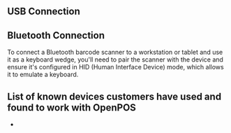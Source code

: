 

## USB Connection



## Bluetooth Connection

To connect a Bluetooth barcode scanner to a workstation or tablet and use it as a keyboard wedge, you'll need to pair the scanner with the device and ensure it's configured in HID (Human Interface Device) mode, which allows it to emulate a keyboard.


## List of known devices customers have used and found to work with OpenPOS

 - 